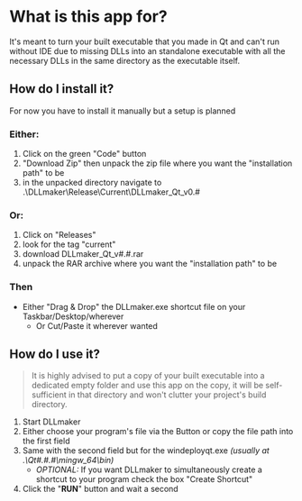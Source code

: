 # What is this app for?
It's meant to turn your built executable that you made in Qt and can't run without IDE due to missing DLLs into an standalone executable with all the necessary DLLs in the same directory as the executable itself.

## How do I install it?
For now you have to install it manually but a setup is planned
### Either:
1. Click on the green "Code" button
2. "Download Zip" then unpack the zip file where you want the "installation path" to be
3. in the unpacked directory navigate to .\DLLmaker\Release\Current\DLLmaker_Qt_v0.#
  
### Or:
1. Click on "Releases"
2. look for the tag "current"
3. download DLLmaker_Qt_v#.#.rar
4. unpack the RAR archive where you want the "installation path" to be

### Then
- Either "Drag & Drop" the DLLmaker.exe shortcut file on your Taskbar/Desktop/wherever
	- Or Cut/Paste it wherever wanted

## How do I use it?
> It is highly advised to put a copy of your built executable into a dedicated empty folder and use this app on the copy, it will be self-sufficient in that directory and won't clutter your project's build directory. 
1. Start DLLmaker
2. Either choose your program's file via the Button or copy the file path into the first field
3. Same with the second field but for the windeployqt.exe *(usually at .\Qt\#.#.#\mingw_64\bin)*
	- *OPTIONAL:* If you want DLLmaker to simultaneously create a shortcut to your program check the box "Create Shortcut"
4. Click the "**RUN**" button and wait a second
